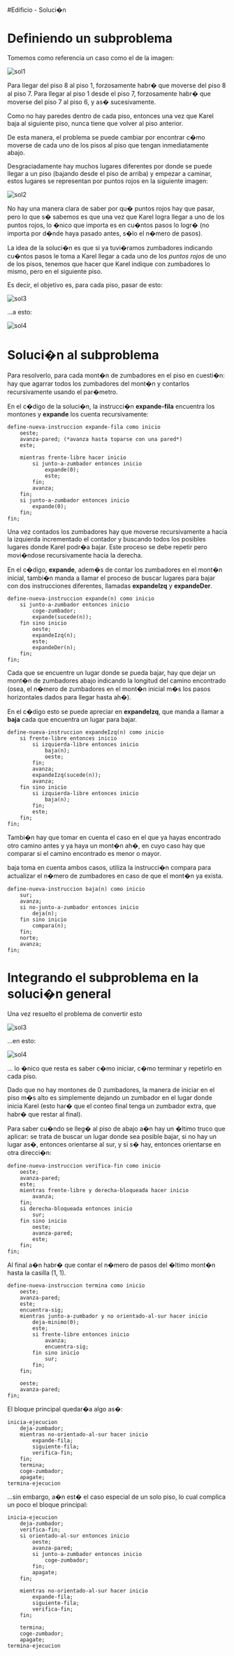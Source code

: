 #Edificio - Soluci�n

# Definiendo un subproblema

Tomemos como referencia un caso como el de la imagen:

![sol1](sol1.png)

Para llegar del piso 8 al piso 1, forzosamente habr� que moverse del piso 8 al piso 7. Para llegar al piso 1 desde el piso 7, forzosamente habr� que moverse del piso 7 al piso 6, y as� sucesivamente.

Como no hay paredes dentro de cada piso, entonces una vez que Karel baja al siguiente piso, nunca tiene que volver al piso anterior.

De esta manera, el problema se puede cambiar por encontrar c�mo moverse de cada uno de los pisos al piso que tengan inmediatamente abajo.

Desgraciadamente hay muchos lugares diferentes por donde se puede llegar a un piso (bajando desde el piso de arriba) y empezar a caminar, estos lugares se representan por puntos rojos en la siguiente imagen:

![sol2](sol2.png)

No hay una manera clara de saber por qu� puntos rojos hay que pasar, pero lo que s� sabemos es que una vez que Karel logra llegar a uno de los puntos rojos, lo �nico que importa es en cu�ntos pasos lo logr� (no importa por d�nde haya pasado antes, s�lo el n�mero de pasos).

La idea de la soluci�n es que si ya tuvi�ramos zumbadores indicando cu�ntos pasos le toma a Karel llegar a cada uno de los _puntos rojos_ de uno de los pisos, tenemos que hacer que Karel indique con zumbadores lo mismo, pero en el siguiente piso.

Es decir, el objetivo es, para cada piso, pasar de esto:

![sol3](sol3.png)

...a esto:

![sol4](sol4.png)

# Soluci�n al subproblema

Para resolverlo, para cada mont�n de zumbadores en el piso en cuesti�n: hay que agarrar todos los zumbadores del mont�n y contarlos recursivamente usando el par�metro.

En el c�digo de la soluci�n, la instrucci�n **expande-fila** encuentra los montones y **expande** los cuenta recursivamente:

    define-nueva-instruccion expande-fila como inicio
    	oeste;
        avanza-pared; (*avanza hasta toparse con una pared*)
        este;

        mientras frente-libre hacer inicio
        	si junto-a-zumbador entonces inicio
            	expande(0);
                este;
            fin;
            avanza;
        fin;
        si junto-a-zumbador entonces inicio
        	expande(0);
        fin;
    fin;

Una vez contados los zumbadores hay que moverse recursivamente a hacia la izquierda incrementado el contador y buscando todos los posibles lugares donde Karel podr�a bajar. Este proceso se debe repetir pero movi�ndose recursivamente hacia la derecha.

En el c�digo, **expande**, adem�s de contar los zumbadores en el mont�n inicial, tambi�n manda a llamar el proceso de buscar lugares para bajar con dos instrucciones diferentes, llamadas **expandeIzq** y **expandeDer**.

    define-nueva-instruccion expande(n) como inicio
    	si junto-a-zumbador entonces inicio
        	coge-zumbador;
            expande(sucede(n));
        fin sino inicio
        	oeste;
            expandeIzq(n);
            este;
            expandeDer(n);
        fin;
    fin;

Cada que se encuentre un lugar donde se pueda bajar, hay que dejar un mont�n de zumbadores abajo indicando la longitud del camino encontrado (osea, el n�mero de zumbadores en el mont�n inicial m�s los pasos horizontales dados para llegar hasta ah�).

En el c�digo esto se puede apreciar en **expandeIzq**, que manda a llamar a **baja** cada que encuentra un lugar para bajar.

    define-nueva-instruccion expandeIzq(n) como inicio
    	si frente-libre entonces inicio
        	si izquierda-libre entonces inicio
            	baja(n);
                oeste;
            fin;
            avanza;
            expandeIzq(sucede(n));
            avanza;
        fin sino inicio
        	si izquierda-libre entonces inicio
            	baja(n);
            fin;
            este;
        fin;
    fin;

Tambi�n hay que tomar en cuenta el caso en el que ya hayas encontrado otro camino antes y ya haya un mont�n ah�, en cuyo caso hay que comparar si el camino encontrado es menor o mayor.

baja toma en cuenta ambos casos, utiliza la instrucci�n compara para actualizar el n�mero de zumbadores en caso de que el mont�n ya exista.

    define-nueva-instruccion baja(n) como inicio
    	sur;
        avanza;
        si no-junto-a-zumbador entonces inicio
        	deja(n);
        fin sino inicio
        	compara(n);
        fin;
        norte;
        avanza;
    fin;

# Integrando el subproblema en la soluci�n general

Una vez resuelto el problema de convertir esto

![sol3](sol3.png)

...en esto:

![sol4](sol4.png)

... lo �nico que resta es saber c�mo iniciar, c�mo terminar y repetirlo en cada piso.

Dado que no hay montones de 0 zumbadores, la manera de iniciar en el piso m�s alto es simplemente dejando un zumbador en el lugar donde inicia Karel (esto har� que el conteo final tenga un zumbador extra, que habr� que restar al final).

Para saber cu�ndo se lleg� al piso de abajo a�n hay un �ltimo truco que aplicar: se trata de buscar un lugar donde sea posible bajar, si no hay un lugar as�, entonces orientarse al sur, y si s� hay, entonces orientarse en otra direcci�n:

    define-nueva-instruccion verifica-fin como inicio
    	oeste;
        avanza-pared;
        este;
        mientras frente-libre y derecha-bloqueada hacer inicio
        	avanza;
        fin;
        si derecha-bloqueada entonces inicio
        	sur;
        fin sino inicio
        	oeste;
            avanza-pared;
            este;
        fin;
    fin;

Al final a�n habr� que contar el n�mero de pasos del �ltimo mont�n hasta la casilla (1, 1).

    define-nueva-instruccion termina como inicio
    	oeste;
        avanza-pared;
        este;
        encuentra-sig;
        mientras junto-a-zumbador y no orientado-al-sur hacer inicio
        	deja-minimo(0);
            este;
            si frente-libre entonces inicio
            	avanza;
                encuentra-sig;
            fin sino inicio
            	sur;
            fin;
        fin;

        oeste;
        avanza-pared;
    fin;

El bloque principal quedar�a algo as�:

    inicia-ejecucion
        deja-zumbador;
        mientras no-orientado-al-sur hacer inicio
        	expande-fila;
            siguiente-fila;
            verifica-fin;
        fin;
        termina;
        coge-zumbador;
        apagate;
    termina-ejecucion

...sin embargo, a�n est� el caso especial de un solo piso, lo cual complica un poco el bloque principal:

    inicia-ejecucion
        deja-zumbador;
        verifica-fin;
        si orientado-al-sur entonces inicio
        	oeste;
            avanza-pared;
            si junto-a-zumbador entonces inicio
            	coge-zumbador;
            fin;
            apagate;
        fin;

        mientras no-orientado-al-sur hacer inicio
        	expande-fila;
            siguiente-fila;
            verifica-fin;
        fin;

        termina;
        coge-zumbador;
        apagate;
    termina-ejecucion
